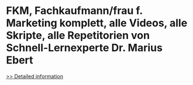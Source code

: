 # FKM, Fachkaufmann/frau f. Marketing komplett, alle Videos, alle Skripte, alle Repetitorien von Schnell-Lernexperte Dr. Marius Ebert
[>> Detailed information](https://secure.shareit.com/shareit/product.html?productid=300639938&affiliateid=200057808)